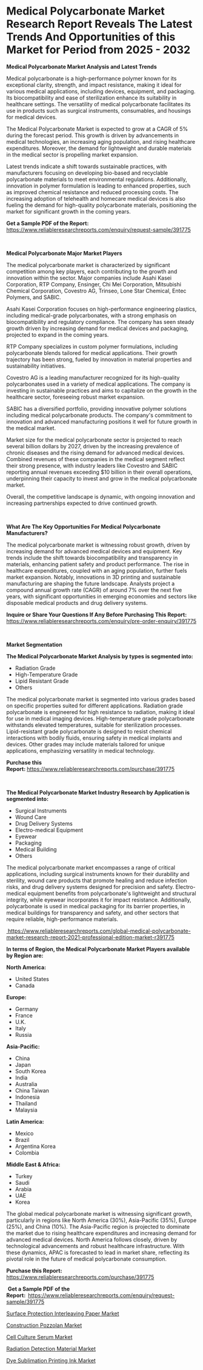 <p><h1>Medical Polycarbonate Market Research Report Reveals The Latest Trends And Opportunities of this Market for Period from 2025 - 2032</h1></p><p><strong>Medical Polycarbonate Market Analysis and Latest Trends</strong></p>
<p><p>Medical polycarbonate is a high-performance polymer known for its exceptional clarity, strength, and impact resistance, making it ideal for various medical applications, including devices, equipment, and packaging. Its biocompatibility and ease of sterilization enhance its suitability in healthcare settings. The versatility of medical polycarbonate facilitates its use in products such as surgical instruments, consumables, and housings for medical devices.</p><p>The Medical Polycarbonate Market is expected to grow at a CAGR of 5% during the forecast period. This growth is driven by advancements in medical technologies, an increasing aging population, and rising healthcare expenditures. Moreover, the demand for lightweight and durable materials in the medical sector is propelling market expansion. </p><p>Latest trends indicate a shift towards sustainable practices, with manufacturers focusing on developing bio-based and recyclable polycarbonate materials to meet environmental regulations. Additionally, innovation in polymer formulation is leading to enhanced properties, such as improved chemical resistance and reduced processing costs. The increasing adoption of telehealth and homecare medical devices is also fueling the demand for high-quality polycarbonate materials, positioning the market for significant growth in the coming years.</p></p>
<p><strong>Get a Sample PDF of the Report:&nbsp;</strong> <a href="https://www.reliableresearchreports.com/enquiry/request-sample/391775?utm_campaign=117&utm_medium=2&utm_source=Github&utm_content=ia&utm_term=16012025&utm_id=medical-polycarbonate">https://www.reliableresearchreports.com/enquiry/request-sample/391775</a></p>
<p>&nbsp;</p>
<p><strong>Medical Polycarbonate Major Market Players</strong></p>
<p><p>The medical polycarbonate market is characterized by significant competition among key players, each contributing to the growth and innovation within the sector. Major companies include Asahi Kasei Corporation, RTP Company, Ensinger, Chi Mei Corporation, Mitsubishi Chemical Corporation, Covestro AG, Trinseo, Lone Star Chemical, Entec Polymers, and SABIC.</p><p>Asahi Kasei Corporation focuses on high-performance engineering plastics, including medical-grade polycarbonates, with a strong emphasis on biocompatibility and regulatory compliance. The company has seen steady growth driven by increasing demand for medical devices and packaging, projected to expand in the coming years.</p><p>RTP Company specializes in custom polymer formulations, including polycarbonate blends tailored for medical applications. Their growth trajectory has been strong, fueled by innovation in material properties and sustainability initiatives.</p><p>Covestro AG is a leading manufacturer recognized for its high-quality polycarbonates used in a variety of medical applications. The company is investing in sustainable practices and aims to capitalize on the growth in the healthcare sector, foreseeing robust market expansion.</p><p>SABIC has a diversified portfolio, providing innovative polymer solutions including medical polycarbonate products. The company's commitment to innovation and advanced manufacturing positions it well for future growth in the medical market.</p><p>Market size for the medical polycarbonate sector is projected to reach several billion dollars by 2027, driven by the increasing prevalence of chronic diseases and the rising demand for advanced medical devices. Combined revenues of these companies in the medical segment reflect their strong presence, with industry leaders like Covestro and SABIC reporting annual revenues exceeding $10 billion in their overall operations, underpinning their capacity to invest and grow in the medical polycarbonate market. </p><p>Overall, the competitive landscape is dynamic, with ongoing innovation and increasing partnerships expected to drive continued growth.</p></p>
<p>&nbsp;</p>
<p><strong>What Are The Key Opportunities For Medical Polycarbonate Manufacturers?</strong></p>
<p><p>The medical polycarbonate market is witnessing robust growth, driven by increasing demand for advanced medical devices and equipment. Key trends include the shift towards biocompatibility and transparency in materials, enhancing patient safety and product performance. The rise in healthcare expenditures, coupled with an aging population, further fuels market expansion. Notably, innovations in 3D printing and sustainable manufacturing are shaping the future landscape. Analysts project a compound annual growth rate (CAGR) of around 7% over the next five years, with significant opportunities in emerging economies and sectors like disposable medical products and drug delivery systems.</p></p>
<p><strong>Inquire or Share Your Questions If Any Before Purchasing This Report:</strong> <a href="https://www.reliableresearchreports.com/enquiry/pre-order-enquiry/391775?utm_campaign=117&utm_medium=2&utm_source=Github&utm_content=ia&utm_term=16012025&utm_id=medical-polycarbonate">https://www.reliableresearchreports.com/enquiry/pre-order-enquiry/391775</a></p>
<p>&nbsp;</p>
<p><strong>Market Segmentation</strong></p>
<p><strong>The Medical Polycarbonate Market Analysis by types is segmented into:</strong></p>
<p><ul><li>Radiation Grade</li><li>High-Temperature Grade</li><li>Lipid Resistant Grade</li><li>Others</li></ul></p>
<p><p>The medical polycarbonate market is segmented into various grades based on specific properties suited for different applications. Radiation grade polycarbonate is engineered for high resistance to radiation, making it ideal for use in medical imaging devices. High-temperature grade polycarbonate withstands elevated temperatures, suitable for sterilization processes. Lipid-resistant grade polycarbonate is designed to resist chemical interactions with bodily fluids, ensuring safety in medical implants and devices. Other grades may include materials tailored for unique applications, emphasizing versatility in medical technology.</p></p>
<p><strong>Purchase this Report:&nbsp;</strong><a href="https://www.reliableresearchreports.com/purchase/391775?utm_campaign=117&utm_medium=2&utm_source=Github&utm_content=ia&utm_term=16012025&utm_id=medical-polycarbonate">https://www.reliableresearchreports.com/purchase/391775</a></p>
<p>&nbsp;</p>
<p><strong>The Medical Polycarbonate Market Industry Research by Application is segmented into:</strong></p>
<p><ul><li>Surgical Instruments</li><li>Wound Care</li><li>Drug Delivery Systems</li><li>Electro-medical Equipment</li><li>Eyewear</li><li>Packaging</li><li>Medical Building</li><li>Others</li></ul></p>
<p><p>The medical polycarbonate market encompasses a range of critical applications, including surgical instruments known for their durability and sterility, wound care products that promote healing and reduce infection risks, and drug delivery systems designed for precision and safety. Electro-medical equipment benefits from polycarbonate's lightweight and structural integrity, while eyewear incorporates it for impact resistance. Additionally, polycarbonate is used in medical packaging for its barrier properties, in medical buildings for transparency and safety, and other sectors that require reliable, high-performance materials.</p></p>
<p><a href="https://www.reliableresearchreports.com/global-medical-polycarbonate-market-research-report-2021-professional-edition-market-r391775?utm_campaign=117&utm_medium=2&utm_source=Github&utm_content=ia&utm_term=16012025&utm_id=medical-polycarbonate">&nbsp;https://www.reliableresearchreports.com/global-medical-polycarbonate-market-research-report-2021-professional-edition-market-r391775</a></p>
<p><strong>In terms of Region, the Medical Polycarbonate Market Players available by Region are:</strong></p>
<p>
    <p> <strong> North America: </strong>
        <ul>
            <li>United States</li>
            <li>Canada</li>
        </ul>
        </p> 
    <p> <strong> Europe: </strong>
        <ul>
            <li>Germany</li>
            <li>France</li>
            <li>U.K.</li>
            <li>Italy</li>
            <li>Russia</li>
        </ul>
        </p> 
    <p> <strong> Asia-Pacific: </strong>
        <ul>
            <li>China</li>
            <li>Japan</li>
            <li>South Korea</li>
            <li>India</li>
            <li>Australia</li>
            <li>China Taiwan</li>
            <li>Indonesia</li>
            <li>Thailand</li>
            <li>Malaysia</li>
        </ul>
        </p> 
    <p> <strong> Latin America: </strong>
        <ul>
            <li>Mexico</li>
            <li>Brazil</li>
            <li>Argentina Korea</li>
            <li>Colombia</li>
        </ul>
        </p> 
    <p> <strong> Middle East & Africa: </strong>
        <ul>
            <li>Turkey</li>
            <li>Saudi</li>
            <li>Arabia</li>
            <li>UAE</li>
            <li>Korea</li>
        </ul>
    </p>
    </p>
<p><p>The global medical polycarbonate market is witnessing significant growth, particularly in regions like North America (30%), Asia-Pacific (35%), Europe (25%), and China (10%). The Asia-Pacific region is projected to dominate the market due to rising healthcare expenditures and increasing demand for advanced medical devices. North America follows closely, driven by technological advancements and robust healthcare infrastructure. With these dynamics, APAC is forecasted to lead in market share, reflecting its pivotal role in the future of medical polycarbonate consumption.</p></p>
<p><strong>Purchase this Report: </strong><a href="https://www.reliableresearchreports.com/purchase/391775?utm_campaign=117&utm_medium=2&utm_source=Github&utm_content=ia&utm_term=16012025&utm_id=medical-polycarbonate">https://www.reliableresearchreports.com/purchase/391775</a></p>
<p>&nbsp;<strong>Get a Sample PDF of the Report:&nbsp;&nbsp;</strong><a href="https://www.reliableresearchreports.com/enquiry/request-sample/391775?utm_campaign=117&utm_medium=2&utm_source=Github&utm_content=ia&utm_term=16012025&utm_id=medical-polycarbonate">https://www.reliableresearchreports.com/enquiry/request-sample/391775</a></p>
<p><strong></strong></p>
<p><p><a href="https://github.com/HobertDavis43/Market-Research-Report-List-1/blob/main/surface-protection-interleaving-paper-market.md?utm_campaign=117&utm_medium=2&utm_source=Github&utm_content=ia&utm_term=16012025&utm_id=medical-polycarbonate">Surface Protection Interleaving Paper Market</a></p><p><a href="https://github.com/jaquelynhasenaue8/Market-Research-Report-List-1/blob/main/construction-pozzolan-market.md?utm_campaign=117&utm_medium=2&utm_source=Github&utm_content=ia&utm_term=16012025&utm_id=medical-polycarbonate">Construction Pozzolan Market</a></p><p><a href="https://github.com/AshikRahman991/Market-Research-Report-List-1/blob/main/cell-culture-serum-market.md?utm_campaign=117&utm_medium=2&utm_source=Github&utm_content=ia&utm_term=16012025&utm_id=medical-polycarbonate">Cell Culture Serum Market</a></p><p><a href="https://github.com/AlisaRowe24/Market-Research-Report-List-1/blob/main/radiation-detection-material-market.md?utm_campaign=117&utm_medium=2&utm_source=Github&utm_content=ia&utm_term=16012025&utm_id=medical-polycarbonate">Radiation Detection Material Market</a></p><p><a href="https://github.com/arvelm4nthig/Market-Research-Report-List-1/blob/main/dye-sublimation-printing-ink-market.md?utm_campaign=117&utm_medium=2&utm_source=Github&utm_content=ia&utm_term=16012025&utm_id=medical-polycarbonate">Dye Sublimation Printing Ink Market</a></p></p>